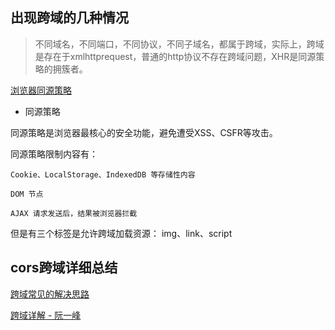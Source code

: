 ## 出现跨域的几种情况

> 不同域名，不同端口，不同协议，不同子域名，都属于跨域，实际上，跨域是存在于xmlhttprequest，普通的http协议不存在跨域问题，XHR是同源策略的拥簇者。

  [浏览器同源策略](http://www.ruanyifeng.com/blog/2016/04/same-origin-policy.html)

  * 同源策略

  同源策略是浏览器最核心的安全功能，避免遭受XSS、CSFR等攻击。

  同源策略限制内容有：

    Cookie、LocalStorage、IndexedDB 等存储性内容

    DOM 节点

    AJAX 请求发送后，结果被浏览器拦截

  但是有三个标签是允许跨域加载资源： img、link、script


## cors跨域详细总结

[跨域常见的解决思路](crossDomain)

[跨域详解 - 阮一峰](http://www.ruanyifeng.com/blog/2016/04/cors.html)